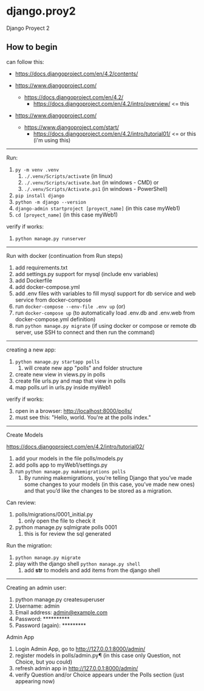 # django.proy2

Django Proyect 2

## How to begin

can follow this:

- <https://docs.djangoproject.com/en/4.2/contents/>

- <https://www.djangoproject.com/>
  - <https://docs.djangoproject.com/en/4.2/>
    - <https://docs.djangoproject.com/en/4.2/intro/overview/> <= this

- <https://www.djangoproject.com/>
  - <https://www.djangoproject.com/start/>
    - <https://docs.djangoproject.com/en/4.2/intro/tutorial01/> <= or this (i'm using this)

---

Run:

1. `py -m venv .venv`
    1. `./.venv/Scripts/activate` (in linux)
    1. `./.venv/Scripts/activate.bat` (in windows - CMD) or
    1. `./.venv/Scripts/Activate.ps1` (in windows - PowerShell)
1. `pip install django`
1. `python -m django --version`
1. `django-admin startproject [proyect_name]` (in this case myWeb1)
1. `cd [proyect_name]` (in this case myWeb1)

verify if works:

1. `python manage.py runserver`

---
Run with docker (continuation from Run steps)

1. add requirements.txt
1. add settings.py support for mysql (include env variables)
1. add Dockerfile
1. add docker-compose.yml
1. add .env files with variables to fill mysql support for db service and web service from docker-compose
1. run `docker-compose --env-file .env up` (or)
1. run `docker-compose up` (to automatically load .env.db and .env.web from docker-compose.yml definition)
1. run `python manage.py migrate` (if using docker or compose or remote db server, use SSH to connect and then run the command)

---
creating a new app:

1. `python manage.py startapp polls`
    1. will create new app "polls" and folder structure
1. create new view in views.py in polls
1. create file urls.py and map that view in polls
1. map polls.url in urls.py inside myWeb1

verify if works:

1. open in a browser: <http://localhost:8000/polls/>
1. must see this: "Hello, world. You're at the polls index."

---

Create Models

<https://docs.djangoproject.com/en/4.2/intro/tutorial02/>

1. add your models in the file polls/models.py
1. add polls app to myWeb1/settings.py
1. run `python manage.py makemigrations polls`
    1. By running makemigrations, you’re telling Django that you’ve made some changes to your models (in this case, you’ve made new ones) and that you’d like the changes to be stored as a migration.

Can review:

1. polls/migrations/0001_initial.py
    1. only open the file to check it
1. python manage.py sqlmigrate polls 0001
    1. this is for review the sql generated

Run the migration:

1. `python manage.py migrate`
1. play with the django shell `python manage.py shell`
    1. add __str__ to models and add items from the django shell

---

Creating an admin user:

1. python manage.py createsuperuser
1. Username: admin
1. Email address: <admin@example.com>
1. Password: **********
1. Password (again): *********

Admin App

1. Login Admin App, go to <http://127.0.0.1:8000/admin/>
1. register models in polls/admin.py¶ (in this case only Question, not Choice, but you could)
1. refresh admin app in <http://127.0.0.1:8000/admin/>
1. verify Question and/or Choice appears under the Polls section (just appearing now)
